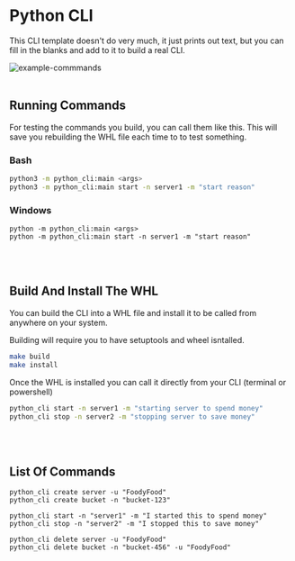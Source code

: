 # Python CLI

This CLI template doesn't do very much, it just prints out text, but you can fill in the blanks and add to it to build a real CLI.

![example-commmands](./docs/example-commands.jpg)
<br>
<br>

## Running Commands

For testing the commands you build, you can call them like this. This will save you rebuilding the WHL file each time to to test something.

### Bash
```bash
python3 -m python_cli:main <args>
python3 -m python_cli:main start -n server1 -m "start reason"
```

### Windows
```
python -m python_cli:main <args>
python -m python_cli:main start -n server1 -m "start reason"
```
<br>
<br>


## Build And Install The WHL

You can build the CLI into a WHL file and install it to be called from anywhere on your system.

Building will require you to have setuptools and wheel isntalled.

```bash
make build
make install
```

Once the WHL is installed you can call it directly from your CLI
(terminal or powershell)

```bash
python_cli start -n server1 -m "starting server to spend money"
python_cli stop -n server2 -m "stopping server to save money"
```
<br>
<br>


## List Of Commands
```
python_cli create server -u "FoodyFood"
python_cli create bucket -n "bucket-123"

python_cli start -n "server1" -m "I started this to spend money"
python_cli stop -n "server2" -m "I stopped this to save money"

python_cli delete server -u "FoodyFood"
python_cli delete bucket -n "bucket-456" -u "FoodyFood"
```
<br>
<br>



